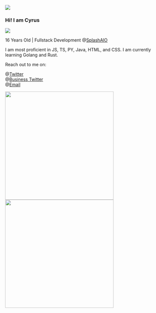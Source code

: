 ![](https://media.discordapp.net/attachments/935556275696185454/970897128203374673/Untitled_design.gif)

### Hi! I am Cyrus

![](https://komarev.com/ghpvc/?username=TrustyJar)

16 Years Old | Fullstack Development @[SplashAIO](https://splashbots.hyper.co/)

I am most proficient in JS, TS, PY, Java, HTML, and CSS. I am currently learning Golang and Rust.

Reach out to me on:

@[Twitter](https://twitter.com/TrustyJar1234) <br>
@[Business Twitter](https://twitter.com/splash_aio) <br>
@[Email](mailto:cyrus.naficy@gmail.com) <br>

<img src="https://wakatime.com/share/@70382529-6aad-4c01-9b85-9e429842bf84/82817e08-cb0d-4f61-9164-8ec981783078.svg" width="350" height="350"><img src="https://wakatime.com/share/@70382529-6aad-4c01-9b85-9e429842bf84/d7e18e4c-de1f-4b5f-a44b-88ad64c7228d.svg" width="350" height="350">
